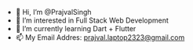 - 👋 Hi, I’m @PrajvalSingh
- 👀 I’m interested in Full Stack Web Development
- 🌱 I’m currently learning Dart + Flutter
- 📫 My Email Addres: prajval.laptop2323@gmail.com

<!---
PrajvalSingh/PrajvalSingh is a ✨ special ✨ repository because its `README.md` (this file) appears on your GitHub profile.
You can click the Preview link to take a look at your changes.
--->

